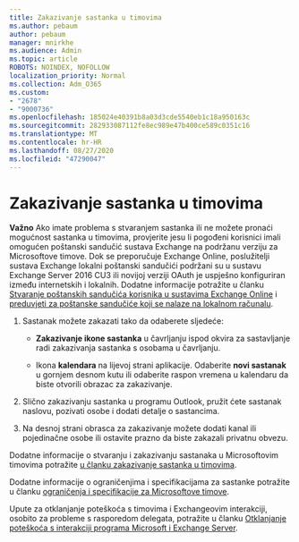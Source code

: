 ```yaml
---
title: Zakazivanje sastanka u timovima
ms.author: pebaum
author: pebaum
manager: mnirkhe
ms.audience: Admin
ms.topic: article
ROBOTS: NOINDEX, NOFOLLOW
localization_priority: Normal
ms.collection: Adm_O365
ms.custom:
- "2678"
- "9000736"
ms.openlocfilehash: 185024e40391b8a03d3cde5540eb1c18a950163c
ms.sourcegitcommit: 282933087112fe8ec989e47b400ce589c0351c16
ms.translationtype: MT
ms.contentlocale: hr-HR
ms.lasthandoff: 08/27/2020
ms.locfileid: "47290047"
---
```

# <a name="schedule-a-meeting-in-teams"></a>Zakazivanje sastanka u timovima

**Važno** Ako imate problema s stvaranjem sastanka ili ne možete pronaći mogućnost sastanka u timovima, provjerite jesu li pogođeni korisnici imali omogućen poštanski sandučić sustava Exchange na podržanu verziju za Microsoftove timove. Dok se preporučuje Exchange Online, poslužitelji sustava Exchange lokalni poštanski sandučići podržani su u sustavu Exchange Server 2016 CU3 ili novijoj verziji OAuth je uspješno konfiguriran između internetskih i lokalnih. Dodatne informacije potražite u članku [Stvaranje poštanskih sandučića korisnika u sustavima Exchange Online](https://docs.microsoft.com/exchange/recipients-in-exchange-online/create-user-mailboxes) i [preduvjeti za poštanske sandučiće koji se nalaze na lokalnom računalu](https://docs.microsoft.com/microsoftteams/exchange-teams-interact#requirements-for-mailboxes-hosted-on-premises). 

1. Sastanak možete zakazati tako da odaberete sljedeće:

    - **Zakazivanje ikone sastanka** u čavrljanju ispod okvira za sastavljanje radi zakazivanja sastanka s osobama u čavrljanju.

    - Ikona **kalendara** na lijevoj strani aplikacije. Odaberite **novi sastanak** u gornjem desnom kutu ili odaberite raspon vremena u kalendaru da biste otvorili obrazac za zakazivanje.

2. Slično zakazivanju sastanka u programu Outlook, pružit ćete sastanak naslovu, pozivati osobe i dodati detalje o sastancima.

3. Na desnoj strani obrasca za zakazivanje možete dodati kanal ili pojedinačne osobe ili ostavite prazno da biste zakazali privatnu obvezu.

Dodatne informacije o stvaranju i zakazivanju sastanaka u Microsoftovim timovima potražite [u članku zakazivanje sastanka u timovima](https://support.office.com/article/Schedule-a-meeting-in-Teams-943507a9-8583-4c58-b5d2-8ec8265e04e5).

Dodatne informacije o ograničenjima i specifikacijama za sastanke potražite u članku [ograničenja i specifikacije za Microsoftove timove](https://docs.microsoft.com/microsoftteams/limits-specifications-teams#meetings-and-calls).

Upute za otklanjanje poteškoća s timovima i Exchangeovim interakciji, osobito za probleme s rasporedom delegata, potražite u članku [Otklanjanje poteškoća s interakciji programa Microsoft i Exchange Server](https://docs.microsoft.com/microsoftteams/troubleshoot/known-issues/teams-exchange-interaction-issue).